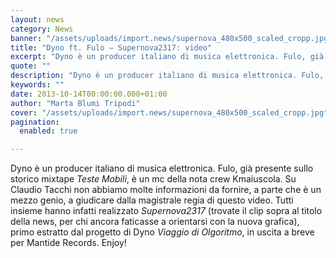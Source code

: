 ```yaml
---
layout: news
category: News
banner: "/assets/uploads/import.news/supernova_480x500_scaled_cropp.jpg"
title: "Dyno ft. Fulo – Supernova2317: video"
excerpt: "Dyno è un producer italiano di musica elettronica. Fulo, già presente sullo storico mixtape Teste Mobili, è un mc della nota crew Kmaiuscola. Su Claudio Tacchi non abbiamo molte informazioni da fornire, a parte che è un mezzo genio, a giudicare dalla magistrale regia di questo video. Tutti insieme hanno infatti realizzato Supernova2317 (trovate il [&hellip"
quote: ""
description: "Dyno è un producer italiano di musica elettronica. Fulo, già presente sullo storico mixtape Teste Mobili, è un mc della nota crew Kmaiuscola. Su Claudio Tacchi non abbiamo molte informazioni da fornire, a parte che è un mezzo genio, a giudicare dalla magistrale regia di questo video. Tutti insieme hanno infatti realizzato Supernova2317 (trovate il [&hellip"
keywords: ""
date: 2013-10-14T00:00:00.000+01:00
author: "Marta Blumi Tripodi"
cover: "/assets/uploads/import.news/supernova_480x500_scaled_cropp.jpg"
pagination:
  enabled: true

---
```


[](https://hotmc.com/dyno-ft-fulo-supernova2317-video/supernova%5F480x500%5Fscaled%5Fcropp/)

Dyno è un producer italiano di musica elettronica. Fulo, già presente sullo storico mixtape _Teste Mobili_, è un mc della nota crew Kmaiuscola. Su Claudio Tacchi non abbiamo molte informazioni da fornire, a parte che è un mezzo genio, a giudicare dalla magistrale regia di questo video. Tutti insieme hanno infatti realizzato _Supernova2317_ (trovate il clip sopra al titolo della news, per chi ancora faticasse a orientarsi con la nuova grafica), primo estratto dal progetto di Dyno _Viaggio di Olgoritmo_, in uscita a breve per Mantide Records. Enjoy!